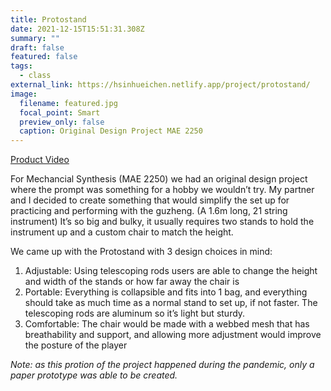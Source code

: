 ```yaml
---
title: Protostand
date: 2021-12-15T15:51:31.308Z
summary: ""
draft: false
featured: false
tags:
  - class
external_link: https://hsinhueichen.netlify.app/project/protostand/
image:
  filename: featured.jpg
  focal_point: Smart
  preview_only: false
  caption: Original Design Project MAE 2250
---
```

[Product Video](https://www.youtube.com/watch?v=LCq_NOfI-1M)

For Mechancial Synthesis (MAE 2250) we had an original design project where the prompt was something for a hobby we wouldn’t try. My partner and I decided to create something that would simplify the set up for practicing and performing with the guzheng. (A 1.6m long, 21 string instrument) It’s so big and bulky, it usually requires two stands to hold the instrument up and a custom chair to match the height. 

We came up with the Protostand with 3 design choices in mind:
1. Adjustable: Using telescoping rods users are able to change the height and width of the stands or how far away the chair is
2. Portable: Everything is collapsible and fits into 1 bag, and everything should take as much time as a normal stand to set up, if not faster. The telescoping rods are aluminum so it’s light but sturdy. 
3. Comfortable: The chair would be made with a webbed mesh that has breathability and support, and allowing more adjustment would improve the posture of the player



*Note: as this protion of the project happened during the pandemic, only a paper prototype was able to be created.*
